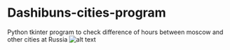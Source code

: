 # Dashibuns-cities-program
Python tkinter program to check difference of hours between moscow and other cities at Russia
![alt text](http://url/to/img.png](https://i.ibb.co/zHDDjxY/Screenshot-2023-08-03-123109.png)https://i.ibb.co/zHDDjxY/Screenshot-2023-08-03-123109.png)
